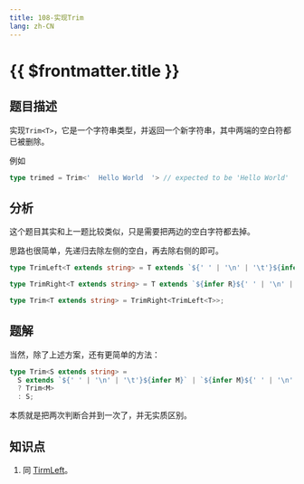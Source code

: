```yaml
---
title: 108-实现Trim
lang: zh-CN
---
```


# {{ $frontmatter.title }}

## 题目描述

实现`Trim<T>`，它是一个字符串类型，并返回一个新字符串，其中两端的空白符都已被删除。

例如

```ts
type trimed = Trim<'  Hello World  '> // expected to be 'Hello World'
```

## 分析

这个题目其实和上一题比较类似，只是需要把两边的空白字符都去掉。

思路也很简单，先递归去除左侧的空白，再去除右侧的即可。

```ts
type TrimLeft<T extends string> = T extends `${' ' | '\n' | '\t'}${infer R}` ? TrimLeft<R> : T;

type TrimRight<T extends string> = T extends `${infer R}${' ' | '\n' | '\t'}` ? TrimRight<R> : T;

type Trim<T extends string> = TrimRight<TrimLeft<T>>;
```

## 题解

当然，除了上述方案，还有更简单的方法：

```ts
type Trim<S extends string> =
  S extends `${' ' | '\n' | '\t'}${infer M}` | `${infer M}${' ' | '\n' | '\t'}`
  ? Trim<M>
  : S;
```

本质就是把两次判断合并到一次了，并无实质区别。

## 知识点

1. 同 [TirmLeft](/docs/medium/108-Trim.md)。